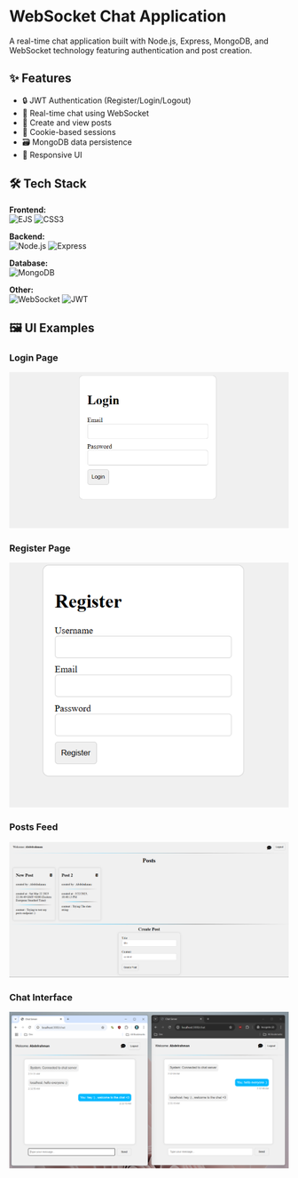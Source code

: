 # WebSocket Chat Application

A real-time chat application built with Node.js, Express, MongoDB, and WebSocket technology featuring authentication and post creation.

## ✨ Features

- 🔒 JWT Authentication (Register/Login/Logout)
- 💬 Real-time chat using WebSocket
- 📝 Create and view posts
- 🍪 Cookie-based sessions
- 🗃️ MongoDB data persistence
- 📱 Responsive UI

## 🛠️ Tech Stack

**Frontend:**  
![EJS](https://img.shields.io/badge/EJS-Templating-green)
![CSS3](https://img.shields.io/badge/CSS3-Styling-blue)

**Backend:**  
![Node.js](https://img.shields.io/badge/Node.js-Runtime-green)
![Express](https://img.shields.io/badge/Express-Framework-lightgrey)

**Database:**  
![MongoDB](https://img.shields.io/badge/MongoDB-Database-green)

**Other:**  
![WebSocket](https://img.shields.io/badge/WebSocket-Real--time-yellow)
![JWT](https://img.shields.io/badge/JWT-Authentication-blue)

## 🖼️ UI Examples

### Login Page
![Login Page](./screenshots/login-page.png)

### Register Page
![Login Page](./screenshots/regitser-page.png)

### Posts Feed
![Posts Feed](./screenshots/posts.png)

### Chat Interface
![Chat Interface](./screenshots/chat-interface.png)

